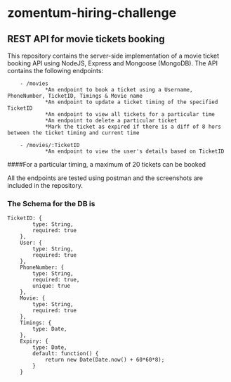 # zomentum-hiring-challenge
## REST API for movie tickets booking

This repository contains the server-side implementation of a movie ticket booking API using NodeJS, Express and Mongoose (MongoDB).
The API contains the following endpoints:

        - /movies
                *An endpoint to book a ticket using a Username, PhoneNumber, TicketID, Timings & Movie name
                *An endpoint to update a ticket timing of the specified TicketID
                *An endpoint to view all tickets for a particular time
                *An endpoint to delete a particular ticket
                *Mark the ticket as expired if there is a diff of 8 hors between the ticket timing and current time    

        - /movies/:TicketID
                *An endpoint to view the user's details based on TicketID
     
####For a particular timing, a maximum of 20 tickets can be booked

All the endpoints are tested using postman and the screenshots are included in the repository.

### The Schema for the DB is 
```
TicketID: {
        type: String,
        required: true
    },
    User: {
        type: String,
        required: true
    },
    PhoneNumber: {
        type: String,
        required: true,
        unique: true
    },
    Movie: {
        type: String,
        required: true
    },
    Timings: {
        type: Date,
    },
    Expiry: {
        type: Date,
        default: function() { 
            return new Date(Date.now() + 60*60*8);
        }
    }
```
